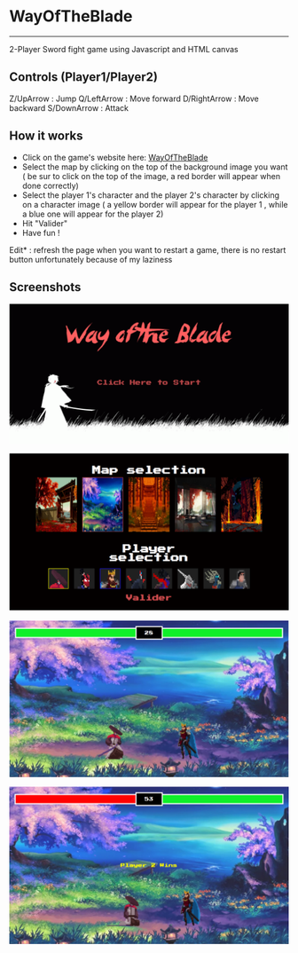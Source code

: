 # WayOfTheBlade
--------
2-Player Sword fight game using Javascript and HTML canvas

Controls (Player1/Player2)
--------
Z/UpArrow : Jump
Q/LeftArrow : Move forward
D/RightArrow : Move backward
S/DownArrow : Attack

How it works
--------
- Click on the game's website here: [WayOfTheBlade](https://wayoftheblade.netlify.app/)
- Select the map by clicking on the top of the background image you want ( be sur to click on the top of the image, a red border will appear when done correctly)
- Select the player 1's character and the player 2's character by clicking on a character image ( a yellow border will appear for the player 1 , while a blue one will appear for the player 2)
- Hit "Valider"
- Have fun !

Edit* : refresh the page when you want to restart a game, there is no restart button unfortunately because of my laziness

Screenshots
--------
<p align="center"><img src="cp1.png"></p>
<p align="center"><img src="cp2.png"></p>
<p align="center"><img src="cp3.png"></p>
<p align="center"><img src="cp4.png"></p>
